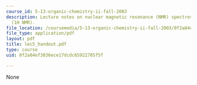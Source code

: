 ```yaml
---
course_id: 5-13-organic-chemistry-ii-fall-2003
description: Lecture notes on nuclear magnetic resonance (NMR) spectroscopy and connectivity
  (1H NMR).
file_location: /coursemedia/5-13-organic-chemistry-ii-fall-2003/0f2a84ef3036ece17dcdc65922785f5f_lec5_handout.pdf
file_type: application/pdf
layout: pdf
title: lec5_handout.pdf
type: course
uid: 0f2a84ef3036ece17dcdc65922785f5f

---
```

None